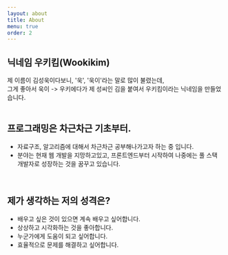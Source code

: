 ```yaml
---
layout: about
title: About
menu: true
order: 2
---
```


## 닉네임 우키킴(Wookikim)

제 이름이 김성욱이다보니, '욱', '욱이'라는 말로 많이 불렸는데,<br/>
그게 좋아서 욱이 -> 우키에다가 제 성씨인 김을 붙여서 우키킴이라는 닉네임을 만들었습니다.<br/>
<br/>

## 프로그래밍은 차근차근 기초부터.

- 자료구조, 알고리즘에 대해서 차근차근 공부해나가고자 하는 중 입니다.<br/>
- 분야는 현재 웹 개발을 지망하고있고, 프론트엔드부터 시작하여 나중에는 풀 스택 개발자로 성장하는 것을 꿈꾸고 있습니다.<br/>
<br/>

## 제가 생각하는 저의 성격은?

- 배우고 싶은 것이 있으면 계속 배우고 싶어합니다.
- 상상하고 시각화하는 것을 좋아합니다.
- 누군가에게 도움이 되고 싶어합니다.
- 효율적으로 문제를 해결하고 싶어합니다.